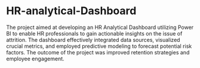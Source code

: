 # HR-analytical-Dashboard

The project aimed at developing an HR Analytical Dashboard utilizing Power BI to enable HR professionals to gain actionable insights on the issue of attrition. The dashboard effectively integrated data sources, visualized crucial metrics, and employed predictive modeling to forecast potential risk factors. The outcome of the project was improved retention strategies and employee engagement.
